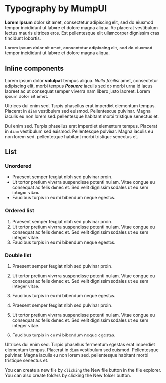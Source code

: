# Typography by MumpUI

<!-- <iframe width='100%' class="max-width" style="aspect-ratio: 1.4;" src="https://twitter.com/Interior/status/463440424141459456"></iframe> -->

<!-- Twitter -->
<!-- <div class='embed'>
<blockquote class="twitter-tweet"><a href="https://twitter.com/elonmusk/status/1604617643973124097?ref_src=twsrc%5Etfw"></a></blockquote>
</div> -->

<!-- Youtube -->
<!-- <iframe width="100%" style="aspect-ratio: 16/9;" class="max-width" src="https://www.youtube.com/embed/4EeSSxx6ynU" title="Why does E=MC²?" frameborder="0" allow="accelerometer; autoplay; clipboard-write; encrypted-media; gyroscope; picture-in-picture; web-share" allowfullscreen></iframe> -->

<!-- Instagram -->
<!-- <iframe width="100%" style="aspect-ratio: 9/16" class="max-width" src="https://www.instagram.com/p/CtlrH3DJbJV/embed/" frameborder="0"></iframe> -->

<!-- Facebook -->
<!-- <iframe width="100%" style="aspect-ratio: 16/9;" class="max-width" src="https://www.facebook.com/plugins/post.php?href=https%3A%2F%2Fwww.facebook.com%2Fbollywoodwalamedia%2Fposts%2Fpfbid0WVXxdVpkQfZwKYssAx5ndjbtYuNbvepi6QJYTsZiy9b7vdczinieHZazTYTWwRQpl&show_text=true&width=500" width="500" height="498" style="border:none;overflow:hidden" scrolling="no" frameborder="0" allowfullscreen="true" allow="autoplay; clipboard-write; encrypted-media; picture-in-picture; web-share"></iframe> -->

**Lorem Ipsum** dolor sit amet, consectetur adipiscing elit, sed do eiusmod tempor incididunt ut labore et dolore magna aliqua. Ac placerat vestibulum lectus mauris ultrices eros. Est pellentesque elit ullamcorper dignissim cras tincidunt lobortis.

Lorem ipsum dolor sit amet, consectetur adipiscing elit, sed do eiusmod tempor incididunt ut labore et dolore magna aliqua.

## Inline components

Lorem ipsum dolor **volutpat** tempus aliqua. _Nulla facilisi_ amet, consectetur adipiscing elit, morbi tempus **_Posuere_** iaculis sed do morbi urna id lacus laoreet ac ut consequat semper viverra nam libero justo laoreet. Lorem ipsum dolor sit amet.

Ultrices dui enim sed. Turpis phasellus erat imperdiet elementum tempus. Placerat in `diam` vestibulum sed euismod. Pellentesque pulvinar. Magna iaculis eu non lorem sed. pellentesque habitant morbi tristique senectus et.

Dui enim sed. Turpis phasellus erat imperdiet elementum tempus. Placerat in `diam` vestibulum sed euismod. Pellentesque pulvinar. Magna iaculis eu non lorem sed. pellentesque habitant morbi tristique senectus et.

## List

### Unordered

- Praesent semper feugiat nibh sed pulvinar proin.
- Ut tortor pretium viverra suspendisse potenti nullam. Vitae congue eu consequat ac felis donec et. Sed velit dignissim sodales ut eu sem integer vitae.
- Faucibus turpis in eu mi bibendum neque egestas.

### Ordered list

1. Praesent semper feugiat nibh sed pulvinar proin.
2. Ut tortor pretium viverra suspendisse potenti nullam. Vitae congue eu consequat ac felis donec et. Sed velit dignissim sodales ut eu sem integer vitae.
3. Faucibus turpis in eu mi bibendum neque egestas.

### Double list

1. Praesent semper feugiat nibh sed pulvinar proin.
2. Ut tortor pretium viverra suspendisse potenti nullam. Vitae congue eu consequat ac felis donec et. Sed velit dignissim sodales ut eu sem integer vitae.
3. Faucibus turpis in eu mi bibendum neque egestas.

4. Praesent semper feugiat nibh sed pulvinar proin.
5. Ut tortor pretium viverra suspendisse potenti nullam. Vitae congue eu consequat ac felis donec et. Sed velit dignissim sodales ut eu sem integer vitae.
6. Faucibus turpis in eu mi bibendum neque egestas.

Ultrices dui enim sed. Turpis phasellus fermentum egestas erat imperdiet elementum tempus. Placerat in `diam` vestibulum sed euismod. Pellentesque pulvinar. Magna iaculis eu non lorem sed. pellentesque habitant morbi tristique senectus et.

<p>
  You can create a new file by <code>clicking</code> the New file button in the file explorer. You can also
  create folders by clicking the New folder button.
</p>
